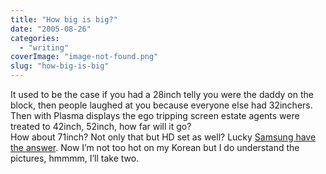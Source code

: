 ```yaml
---
title: "How big is big?"
date: "2005-08-26"
categories: 
  - "writing"
coverImage: "image-not-found.png"
slug: "how-big-is-big"
---
```


It used to be the case if you had a 28inch telly you were the daddy on the block, then people laughed at you because everyone else had 32inchers. Then with Plasma displays the ego tripping screen estate agents were treated to 42inch, 52inch, how far will it go?  
How about 71inch? Not only that but HD set as well? Lucky [Samsung have the answer](http://www.aving.co.kr/newproduct/default.asp?p1=newproduct&mode=read&page_table_id=&table_id=English&num=19&brd_name=&brand_num_list=&gotopage=1&other_table=). Now I’m not too hot on my Korean but I do understand the pictures, hmmmm, I’ll take two.
